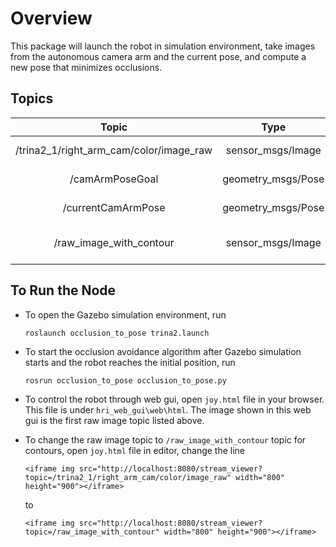 # Overview
This package will launch the robot in simulation environment, take images from the autonomous camera arm and the current pose, and compute a new pose that minimizes occlusions.

## Topics
|                  Topic                  |        Type        |                                  Description                                  |
|:---------------------------------------:|:------------------:|:-----------------------------------------------------------------------------:|
| /trina2\_1/right\_arm\_cam/color/image\_raw | sensor\_msgs/Image  | The image topic from the Trina2 robot right arm that this node subscribes to. |
| /camArmPoseGoal                         | geometry\_msgs/Pose | The new goal Pose of the Trina2 robot right arm that this node subscribes to. |
| /currentCamArmPose                      | geometry\_msgs/Pose | The current Pose of the Trina2 robot right arm that this node subscribes to.  |
| /raw_image_with_contour                 |  sensor\_msgs/Image  | The image topic that processes images from /trina2\_1/right\_arm\_cam/color/image\_raw |

## To Run the Node
- To open the Gazebo simulation environment, run

  `roslaunch occlusion_to_pose trina2.launch`
- To start the occlusion avoidance algorithm after Gazebo simulation starts and the robot reaches the initial position, run

  `rosrun occlusion_to_pose occlusion_to_pose.py`
- To control the robot through web gui, open `joy.html` file in your browser. This file is under `hri_web_gui\web\html`. The image shown in this web gui is the first raw image topic listed above.
- To change the raw image topic to `/raw_image_with_contour` topic for contours, open `joy.html` file in editor, change the line

  `<iframe img src="http://localhost:8080/stream_viewer?topic=/trina2_1/right_arm_cam/color/image_raw" width="800" height="900"></iframe>`
  
  to

  `<iframe img src="http://localhost:8080/stream_viewer?topic=/raw_image_with_contour" width="800" height="900"></iframe>`
